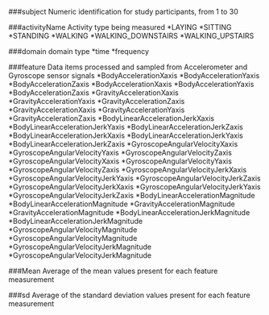 ###subject
	Numeric identification for study participants, from 1 to 30

###activityName
	Activity type being measured
		*LAYING
		*SITTING
		*STANDING
		*WALKING
		*WALKING_DOWNSTAIRS
		*WALKING_UPSTAIRS
	
###domain
	domain type
		*time
		*frequency

###feature
	Data items processed and sampled from Accelerometer and Gyroscope
	sensor signals
			*BodyAccelerationXaxis
            *BodyAccelerationYaxis
            *BodyAccelerationZaxis
            *BodyAccelerationXaxis
            *BodyAccelerationYaxis
            *BodyAccelerationZaxis
            *GravityAccelerationXaxis
            *GravityAccelerationYaxis
            *GravityAccelerationZaxis
            *GravityAccelerationXaxis
            *GravityAccelerationYaxis
            *GravityAccelerationZaxis
            *BodyLinearAccelerationJerkXaxis
            *BodyLinearAccelerationJerkYaxis
            *BodyLinearAccelerationJerkZaxis
            *BodyLinearAccelerationJerkXaxis
            *BodyLinearAccelerationJerkYaxis
            *BodyLinearAccelerationJerkZaxis
            *GyroscopeAngularVelocityXaxis
            *GyroscopeAngularVelocityYaxis
            *GyroscopeAngularVelocityZaxis
            *GyroscopeAngularVelocityXaxis
            *GyroscopeAngularVelocityYaxis
            *GyroscopeAngularVelocityZaxis
            *GyroscopeAngularVelocityJerkXaxis
            *GyroscopeAngularVelocityJerkYaxis
            *GyroscopeAngularVelocityJerkZaxis
            *GyroscopeAngularVelocityJerkXaxis
            *GyroscopeAngularVelocityJerkYaxis
            *GyroscopeAngularVelocityJerkZaxis
            *BodyLinearAccelerationMagnitude
            *BodyLinearAccelerationMagnitude
            *GravityAccelerationMagnitude
            *GravityAccelerationMagnitude
            *BodyLinearAccelerationJerkMagnitude
            *BodyLinearAccelerationJerkMagnitude
            *GyroscopeAngularVelocityMagnitude
            *GyroscopeAngularVelocityMagnitude
            *GyroscopeAngularVelocityJerkMagnitude
            *GyroscopeAngularVelocityJerkMagnitude

###Mean
	Average of the mean values present for each feature measurement

###sd
	Average of the standard deviation values present for each feature measurement